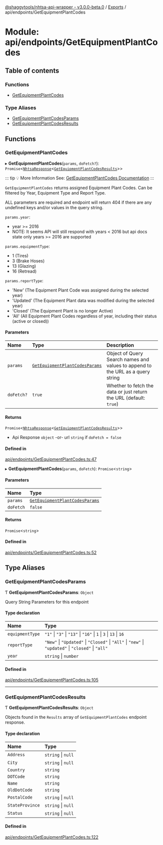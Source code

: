 [@shaggytools/nhtsa-api-wrapper - v3.0.0-beta.0](../index.md) / [Exports](../modules.md) / api/endpoints/GetEquipmentPlantCodes

# Module: api/endpoints/GetEquipmentPlantCodes

## Table of contents

### Functions

- [GetEquipmentPlantCodes](api_endpoints_GetEquipmentPlantCodes.md#getequipmentplantcodes)

### Type Aliases

- [GetEquipmentPlantCodesParams](api_endpoints_GetEquipmentPlantCodes.md#getequipmentplantcodesparams)
- [GetEquipmentPlantCodesResults](api_endpoints_GetEquipmentPlantCodes.md#getequipmentplantcodesresults)

## Functions

### GetEquipmentPlantCodes

▸ **GetEquipmentPlantCodes**(`params`, `doFetch?`): `Promise`<[`NhtsaResponse`](api_types.md#nhtsaresponse)<[`GetEquipmentPlantCodesResults`](api_endpoints_GetEquipmentPlantCodes.md#getequipmentplantcodesresults)\>\>

::: tip :bulb: More Information
See: [GetEquipmentPlantCodes Documentation](/api/get-equipment-plant-codes)
:::

`GetEquipmentPlantCodes` returns assigned Equipment Plant Codes. Can be filtered by Year,
Equipment Type and Report Type.

ALL parameters are required and endpoint will return 404 if there are any undefined keys and/or
values in the query string.

`params.year`:

- year >= 2016
- NOTE: It seems API will still respond with years < 2016 but api docs state only years >= 2016
  are supported

`params.equipmentType`:

- 1 (Tires)
- 3 (Brake Hoses)
- 13 (Glazing)
- 16 (Retread)

`params.reportType`:

- 'New' (The Equipment Plant Code was assigned during the selected year)
- 'Updated' (The Equipment Plant data was modified during the selected year)
- 'Closed' (The Equipment Plant is no longer Active)
- 'All' (All Equipment Plant Codes regardless of year, including their status (active or closed))

#### Parameters

| Name       | Type                                                                                                   | Description                                                                    |
| :--------- | :----------------------------------------------------------------------------------------------------- | :----------------------------------------------------------------------------- |
| `params`   | [`GetEquipmentPlantCodesParams`](api_endpoints_GetEquipmentPlantCodes.md#getequipmentplantcodesparams) | Object of Query Search names and values to append to the URL as a query string |
| `doFetch?` | `true`                                                                                                 | Whether to fetch the data or just return the URL (default: `true`)             |

#### Returns

`Promise`<[`NhtsaResponse`](api_types.md#nhtsaresponse)<[`GetEquipmentPlantCodesResults`](api_endpoints_GetEquipmentPlantCodes.md#getequipmentplantcodesresults)\>\>

- Api Response
  `object` -or- url `string` if `doFetch = false`

#### Defined in

[api/endpoints/GetEquipmentPlantCodes.ts:47](https://github.com/ShaggyTech/nhtsa-api-wrapper/blob/main/packages/lib/src/api/endpoints/GetEquipmentPlantCodes.ts#L47)

▸ **GetEquipmentPlantCodes**(`params`, `doFetch`): `Promise`<`string`\>

#### Parameters

| Name      | Type                                                                                                   |
| :-------- | :----------------------------------------------------------------------------------------------------- |
| `params`  | [`GetEquipmentPlantCodesParams`](api_endpoints_GetEquipmentPlantCodes.md#getequipmentplantcodesparams) |
| `doFetch` | `false`                                                                                                |

#### Returns

`Promise`<`string`\>

#### Defined in

[api/endpoints/GetEquipmentPlantCodes.ts:52](https://github.com/ShaggyTech/nhtsa-api-wrapper/blob/main/packages/lib/src/api/endpoints/GetEquipmentPlantCodes.ts#L52)

## Type Aliases

### GetEquipmentPlantCodesParams

Ƭ **GetEquipmentPlantCodesParams**: `Object`

Query String Parameters for this endpoint

#### Type declaration

| Name            | Type                                                                                               |
| :-------------- | :------------------------------------------------------------------------------------------------- |
| `equipmentType` | `"1"` \| `"3"` \| `"13"` \| `"16"` \| `1` \| `3` \| `13` \| `16`                                   |
| `reportType`    | `"New"` \| `"Updated"` \| `"Closed"` \| `"All"` \| `"new"` \| `"updated"` \| `"closed"` \| `"all"` |
| `year`          | `string` \| `number`                                                                               |

#### Defined in

[api/endpoints/GetEquipmentPlantCodes.ts:105](https://github.com/ShaggyTech/nhtsa-api-wrapper/blob/main/packages/lib/src/api/endpoints/GetEquipmentPlantCodes.ts#L105)

---

### GetEquipmentPlantCodesResults

Ƭ **GetEquipmentPlantCodesResults**: `Object`

Objects found in the `Results` array of `GetEquipmentPlantCodes` endpoint response.

#### Type declaration

| Name            | Type               |
| :-------------- | :----------------- |
| `Address`       | `string` \| `null` |
| `City`          | `string` \| `null` |
| `Country`       | `string`           |
| `DOTCode`       | `string`           |
| `Name`          | `string`           |
| `OldDotCode`    | `string`           |
| `PostalCode`    | `string` \| `null` |
| `StateProvince` | `string` \| `null` |
| `Status`        | `string` \| `null` |

#### Defined in

[api/endpoints/GetEquipmentPlantCodes.ts:122](https://github.com/ShaggyTech/nhtsa-api-wrapper/blob/main/packages/lib/src/api/endpoints/GetEquipmentPlantCodes.ts#L122)

